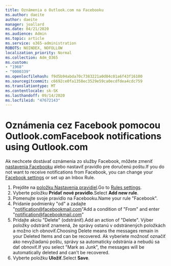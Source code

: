 ```yaml
---
title: Oznámenia o Outlook.com na Facebooku
ms.author: daeite
author: daeite
manager: joallard
ms.date: 04/21/2020
ms.audience: Admin
ms.topic: article
ms.service: o365-administration
ROBOTS: NOINDEX, NOFOLLOW
localization_priority: Normal
ms.collection: Adm_O365
ms.custom:
- "1968"
- "9000339"
ms.openlocfilehash: f9d5b94abda70c7383221a0d04c01a6f43f16100
ms.sourcegitcommit: c6692ce0fa1358ec3529e59ca0ecdfdea4cdc759
ms.translationtype: MT
ms.contentlocale: sk-SK
ms.lasthandoff: 09/14/2020
ms.locfileid: "47672143"
---
```

# <a name="facebook-notifications-using-outlookcom"></a><span data-ttu-id="9b9f7-102">Oznámenia cez Facebook pomocou Outlook.com</span><span class="sxs-lookup"><span data-stu-id="9b9f7-102">Facebook notifications using Outlook.com</span></span>

<span data-ttu-id="9b9f7-103">Ak nechcete dostávať oznámenia zo služby Facebook, môžete zmeniť [nastavenia Facebooku](https://aka.ms/facebook-notifications-settings) alebo nastaviť pravidlo pre doručenú poštu.</span><span class="sxs-lookup"><span data-stu-id="9b9f7-103">If you do not want to receive notifications from Facebook, you can change your [Facebook settings](https://aka.ms/facebook-notifications-settings) or set up an Inbox Rule.</span></span>

1. <span data-ttu-id="9b9f7-104">Prejdite na [položku Nastavenia pravidiel](https://outlook.live.com/mail/options/mail/rules/inboxRules).</span><span class="sxs-lookup"><span data-stu-id="9b9f7-104">Go to [Rules settings](https://outlook.live.com/mail/options/mail/rules/inboxRules).</span></span>
1. <span data-ttu-id="9b9f7-105">Vyberte položku **Pridať nové pravidlo**.</span><span class="sxs-lookup"><span data-stu-id="9b9f7-105">Select **Add new rule**.</span></span>
1. <span data-ttu-id="9b9f7-106">Pomenujte svoje pravidlo na Facebooku.</span><span class="sxs-lookup"><span data-stu-id="9b9f7-106">Name your rule "Facebook".</span></span>
1. <span data-ttu-id="9b9f7-107">Pridanie podmienky "od" a zadajte "notification@facebookmail.com"</span><span class="sxs-lookup"><span data-stu-id="9b9f7-107">Add a condition of "From" and enter "notification@facebookmail.com"</span></span>
1. <span data-ttu-id="9b9f7-108">Pridajte akciu "Delete" (odstrániť).</span><span class="sxs-lookup"><span data-stu-id="9b9f7-108">Add an action of "Delete".</span></span> <span data-ttu-id="9b9f7-109">Výber položky odstrániť znamená, že správy ostanú v odstránených položkách a možno ich obnoviť.</span><span class="sxs-lookup"><span data-stu-id="9b9f7-109">Choosing Delete means the messages remain in your Deleted Items and can be recovered.</span></span> <span data-ttu-id="9b9f7-110">Ak vyberiete možnosť označiť ako nevyžiadanú poštu, správy sa automaticky odstránia a nebudú sa dať obnoviť.</span><span class="sxs-lookup"><span data-stu-id="9b9f7-110">If you select "Mark as Junk", the messages will be automatically deleted and can't be recovered.</span></span>
1. <span data-ttu-id="9b9f7-111">Vyberte položku **Uložiť**.</span><span class="sxs-lookup"><span data-stu-id="9b9f7-111">Select **Save**.</span></span>